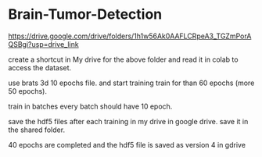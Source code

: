 # Brain-Tumor-Detection

https://drive.google.com/drive/folders/1h1w56Ak0AAFLCRpeA3_TGZmPorAQSBgi?usp=drive_link

create a shortcut in My drive for the above folder and read it in colab to access the dataset.

use brats 3d 10 epochs file. and start training train for than 60 epochs (more 50 epochs). 

train in batches every batch should have 10 epoch.

save the hdf5 files after each training in my drive in google drive. save it in the shared folder. 

40 epochs are completed and the hdf5 file is saved as version 4 in gdrive
